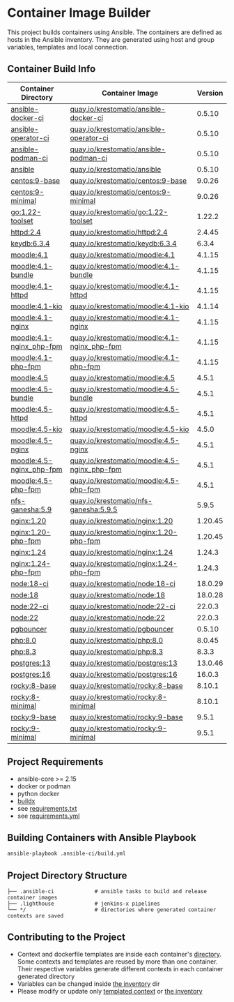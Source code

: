 # Container Image Builder
This project builds containers using Ansible. The containers are defined as hosts in the Ansible inventory. They are generated using host and group variables, templates and local connection.

## Container Build Info
| Container Directory  | Container Image  | Version  |
|---|---|---|
| [ansible-docker-ci](ci/ansible-docker-ci/)| [quay.io/krestomatio/ansible-docker-ci](https://quay.io/krestomatio/ansible-docker-ci) | 0.5.10 |
| [ansible-operator-ci](ci/ansible-operator-ci/)| [quay.io/krestomatio/ansible-operator-ci](https://quay.io/krestomatio/ansible-operator-ci) | 0.5.10 |
| [ansible-podman-ci](ci/ansible-podman-ci/)| [quay.io/krestomatio/ansible-podman-ci](https://quay.io/krestomatio/ansible-podman-ci) | 0.5.10 |
| [ansible](ci/ansible/)| [quay.io/krestomatio/ansible](https://quay.io/krestomatio/ansible) | 0.5.10 |
| [centos:9-base](centos/centos9-base/)| [quay.io/krestomatio/centos:9-base](https://quay.io/krestomatio/centos) | 9.0.26 |
| [centos:9-minimal](centos/centos9-minimal/)| [quay.io/krestomatio/centos:9-minimal](https://quay.io/krestomatio/centos) | 9.0.26 |
| [go:1.22-toolset](go/go122-toolset/)| [quay.io/krestomatio/go:1.22-toolset](https://quay.io/krestomatio/go) | 1.22.2 |
| [httpd:2.4](httpd/httpd24/)| [quay.io/krestomatio/httpd:2.4](https://quay.io/krestomatio/httpd) | 2.4.45 |
| [keydb:6.3.4](keydb/keydb63/)| [quay.io/krestomatio/keydb:6.3.4](https://quay.io/krestomatio/keydb) | 6.3.4 |
| [moodle:4.1](moodle/moodle41/)| [quay.io/krestomatio/moodle:4.1](https://quay.io/krestomatio/moodle) | 4.1.15 |
| [moodle:4.1-bundle](moodle/moodle41_bundle/)| [quay.io/krestomatio/moodle:4.1-bundle](https://quay.io/krestomatio/moodle) | 4.1.15 |
| [moodle:4.1-httpd](moodle/moodle41_httpd24/)| [quay.io/krestomatio/moodle:4.1-httpd](https://quay.io/krestomatio/moodle) | 4.1.15 |
| [moodle:4.1-kio](moodle/moodle41_kio/)| [quay.io/krestomatio/moodle:4.1-kio](https://quay.io/krestomatio/moodle) | 4.1.14 |
| [moodle:4.1-nginx](moodle/moodle41_nginx120/)| [quay.io/krestomatio/moodle:4.1-nginx](https://quay.io/krestomatio/moodle) | 4.1.15 |
| [moodle:4.1-nginx_php-fpm](moodle/moodle41_nginx120_php80-fpm/)| [quay.io/krestomatio/moodle:4.1-nginx_php-fpm](https://quay.io/krestomatio/moodle) | 4.1.15 |
| [moodle:4.1-php-fpm](moodle/moodle41_php80-fpm/)| [quay.io/krestomatio/moodle:4.1-php-fpm](https://quay.io/krestomatio/moodle) | 4.1.15 |
| [moodle:4.5](moodle/moodle45/)| [quay.io/krestomatio/moodle:4.5](https://quay.io/krestomatio/moodle) | 4.5.1 |
| [moodle:4.5-bundle](moodle/moodle45_bundle/)| [quay.io/krestomatio/moodle:4.5-bundle](https://quay.io/krestomatio/moodle) | 4.5.1 |
| [moodle:4.5-httpd](moodle/moodle45_httpd24/)| [quay.io/krestomatio/moodle:4.5-httpd](https://quay.io/krestomatio/moodle) | 4.5.1 |
| [moodle:4.5-kio](moodle/moodle45_kio/)| [quay.io/krestomatio/moodle:4.5-kio](https://quay.io/krestomatio/moodle) | 4.5.0 |
| [moodle:4.5-nginx](moodle/moodle45_nginx124/)| [quay.io/krestomatio/moodle:4.5-nginx](https://quay.io/krestomatio/moodle) | 4.5.1 |
| [moodle:4.5-nginx_php-fpm](moodle/moodle45_nginx124_php83-fpm/)| [quay.io/krestomatio/moodle:4.5-nginx_php-fpm](https://quay.io/krestomatio/moodle) | 4.5.1 |
| [moodle:4.5-php-fpm](moodle/moodle45_php83-fpm/)| [quay.io/krestomatio/moodle:4.5-php-fpm](https://quay.io/krestomatio/moodle) | 4.5.1 |
| [nfs-ganesha:5.9](nfs-ganesha/nfs-ganesha5/)| [quay.io/krestomatio/nfs-ganesha:5.9.5](https://quay.io/krestomatio/nfs-ganesha) | 5.9.5 |
| [nginx:1.20](nginx/nginx120/)| [quay.io/krestomatio/nginx:1.20](https://quay.io/krestomatio/nginx) | 1.20.45 |
| [nginx:1.20-php-fpm](nginx/nginx120_php80-fpm/)| [quay.io/krestomatio/nginx:1.20-php-fpm](https://quay.io/krestomatio/nginx) | 1.20.45 |
| [nginx:1.24](nginx/nginx124/)| [quay.io/krestomatio/nginx:1.24](https://quay.io/krestomatio/nginx) | 1.24.3 |
| [nginx:1.24-php-fpm](nginx/nginx124_php83-fpm/)| [quay.io/krestomatio/nginx:1.24-php-fpm](https://quay.io/krestomatio/nginx) | 1.24.3 |
| [node:18-ci](node/node18-ci/)| [quay.io/krestomatio/node:18-ci](https://quay.io/krestomatio/node) | 18.0.29 |
| [node:18](node/node18/)| [quay.io/krestomatio/node:18](https://quay.io/krestomatio/node) | 18.0.28 |
| [node:22-ci](node/node22-ci/)| [quay.io/krestomatio/node:22-ci](https://quay.io/krestomatio/node) | 22.0.3 |
| [node:22](node/node22/)| [quay.io/krestomatio/node:22](https://quay.io/krestomatio/node) | 22.0.3 |
| [pgbouncer](pgbouncer/)| [quay.io/krestomatio/pgbouncer](https://quay.io/krestomatio/pgbouncer) | 0.5.10 |
| [php:8.0](php/php80-fpm/)| [quay.io/krestomatio/php:8.0](https://quay.io/krestomatio/php) | 8.0.45 |
| [php:8.3](php/php83-fpm/)| [quay.io/krestomatio/php:8.3](https://quay.io/krestomatio/php) | 8.3.3 |
| [postgres:13](postgres/postgres13/)| [quay.io/krestomatio/postgres:13](https://quay.io/krestomatio/postgres) | 13.0.46 |
| [postgres:16](postgres/postgres16/)| [quay.io/krestomatio/postgres:16](https://quay.io/krestomatio/postgres) | 16.0.3 |
| [rocky:8-base](rocky/rocky8-base/)| [quay.io/krestomatio/rocky:8-base](https://quay.io/krestomatio/rocky) | 8.10.1 |
| [rocky:8-minimal](rocky/rocky8-minimal/)| [quay.io/krestomatio/rocky:8-minimal](https://quay.io/krestomatio/rocky) | 8.10.1 |
| [rocky:9-base](rocky/rocky9-base/)| [quay.io/krestomatio/rocky:9-base](https://quay.io/krestomatio/rocky) | 9.5.1 |
| [rocky:9-minimal](rocky/rocky9-minimal/)| [quay.io/krestomatio/rocky:9-minimal](https://quay.io/krestomatio/rocky) | 9.5.1 |

## Project Requirements
* ansible-core >= 2.15
* docker or podman
* python docker
* [buildx](https://github.com/docker/buildx)
* see [requirements.txt](https://github.com/krestomatio/container_builder/tree/master/.ansible-ci/requirements.txt)
* see [requirements.yml](https://github.com/krestomatio/container_builder/tree/master/.ansible-ci/requirements.yml)

## Building Containers with Ansible Playbook
```bash
ansible-playbook .ansible-ci/build.yml
```

## Project Directory Structure
```
├── .ansible-ci             # ansible tasks to build and release container images
├── .lighthouse             # jenkins-x pipelines
└── */                      # directories where generated container contexts are saved
```

## Contributing to the Project
* Context and dockerfile templates are inside each container's [directory](https://github.com/krestomatio/container_builder/tree/master/.ansible-ci/files/templated_contexts/). Some contexts and templates are reused by more than one container. Their respective variables generate different contexts in each container generated directory
* Variables can be changed inside [the inventory](https://github.com/krestomatio/container_builder/tree/master/.ansible-ci/inventory/) dir
* Please modify or update only [templated context](https://github.com/krestomatio/container_builder/tree/master/.ansible-ci/files/templated_contexts/) or [the inventory](https://github.com/krestomatio/container_builder/tree/master/.ansible-ci/inventory/)
